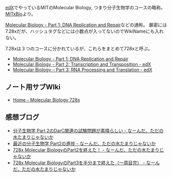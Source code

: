 [edX](edX.md)でやっているMITのMolecular Biology, つまり分子生物学のコースの略称。[MITxBio](MITxBio.md)より。

[Molecular Biology - Part 1: DNA Replication and Repair](https://www.edx.org/course/molecular-biology-part-1-dna-replication-and-repair)などの通称。 厳密には7.28xだが、ハッシュタグなどには小数点が入ってないのでWikiNameにも入れない。

7.28xは３つのコースに分かれているが、これらをまとめて728xと呼ぶ。

- [Molecular Biology - Part 1: DNA Replication and Repair](https://www.edx.org/course/molecular-biology-part-1-dna-replication-and-repair)
- [Molecular Biology - Part 2: Transcription and Transposition - edX](https://www.edx.org/course/molecular-biology-part-2-transcription-and-transposition)
- [Molecular Biology – Part 3: RNA Processing and Translation - edX](https://www.edx.org/course/molecular-biology-part-3-rna-processing-and-transl)

## ノート用サブWIki

- [Home - Molecular Biology 728x](https://karino2.github.io/MolecularBiology728x/Home)

## 感想ブログ

- [分子生物学 Part 2のDarC関連の試験問題が素晴らしい - なーんだ、ただの水たまりじゃないか](https://karino2.github.io/2022/09/20/728x_darc_quiz.html)
- [最近の分子生物学 Part2の進捗 - なーんだ、ただの水たまりじゃないか](https://karino2.github.io/2023/01/28/molecular_biology_part2_current_status.html)
- [728x Molecular BiologyのPart2を終えた！ - なーんだ、ただの水たまりじゃないか](https://karino2.github.io/2023/02/27/finish_728x_part2.html)
- [728x Molecular BiologyのPart3を半分まで終えた（一周目完） - なーんだ、ただの水たまりじゃないか](https://karino2.github.io/2023/04/25/first_round_728x_part3.html)